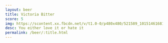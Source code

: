 ```yaml
---
layout: beer
title: Victoria Bitter
score: 5
img: https://scontent.xx.fbcdn.net/v/t1.0-0/p480x480/521589_10151461681978745_514499327_n.jpg?oh=047a1b114b6cfc56eac3e99cf45460a6&oe=5880F598
desc: You either love it or hate it
permalink: /beer/:title.html
---
```

